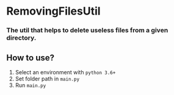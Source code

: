 # RemovingFilesUtil

### The util that helps to delete useless files from a given directory.

## How to use?

1. Select an environment with `python 3.6+`
2. Set folder path in `main.py`
3. Run `main.py`
